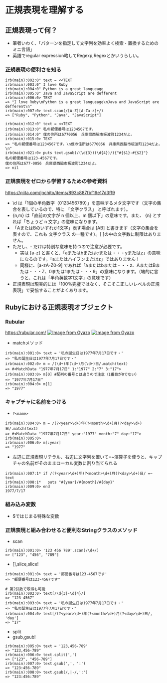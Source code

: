 # 正規表現を理解する
## 正規表現って何？
- 筆者いわく、「パターンを指定して文字列を効率よく検索・置換するためのミニ言語」
- 英語でregular expression略してRegexp,Regexとかいうらしい。

### 正規表現の便利さを知る
```
irb(main):002:0" text = <<TEXT
irb(main):003:0" I love Ruby
irb(main):004:0" Python is a great langueage
irb(main):005:0" Java and JavaScript are defferent
irb(main):006:0> TEXT
=> "I love Ruby\nPython is a great langueage\nJava and JavaScript are defferent\n"
irb(main):007:0> text.scan(/[A-Z][A-Za-z]+/)
=> ["Ruby", "Python", "Java", "JavaScript"]

irb(main):012:0" text = <<TEXT
irb(main):013:0" 私の郵便番号は1234567です。
irb(main):014:0" 僕の住所は6770056　兵庫県西脇市板波町1234だよ。
irb(main):015:0> TEXT
=> "私の郵便番号は1234567です。\n僕の住所は6770056　兵庫県西脇市板波町1234だよ。\n"
irb(main):021:0> puts text.gsub(/(\d{3})(\d{4})/){"#{$1}-#{$2}"}
私の郵便番号は123-4567です。
僕の住所は677-0056　兵庫県西脇市板波町1234だよ。
=> nil
```
### 正規表現をゼロから学習するための参考資料
https://qiita.com/jnchito/items/893c887fbf19e17d3ff9
- \d は「1個の半角数字（0123456789）」を意味するメタ文字です（文字の集合を表しているので、特に 「文字クラス」 と呼ばれます）。
- {n,m} は「直前の文字が n 個以上、m 個以下」の意味です。また、 {n} とすれば「ちょうど n 文字」の意味になります。
- 「AまたはBのいずれか1文字」表す場合は [AB] と書きます（文字の集合を表すので、これも 文字クラス の一種です）。[ ]の中の文字数に制限はありません。
- ただし、- だけは特別な意味を持つので注意が必要です。
  - 実は [a-z] と書くと、「aまたはbまたはcまたは・・・yまたはz」の意味になるのです。「aまたはハイフンまたはz」ではありません！
  - 同様に、[a-zA-Z0-9] であれば「aまたはbまたは・・・z、AまたはBまたは・・・Z、0または1または・・・9」の意味になります。（端的に言うと、これは「半角英数字1文字」の意味です）
- 正規表現は現実的には「100%完璧ではなく、そこそこ正しいレベルの正規表現」で妥協することがよくあります。 



## Rubyにおける正規表現オブジェクト
### Rubular
https://rubular.com/
[![Image from Gyazo](https://i.gyazo.com/bbee2bd4880582e6afda1c9e70d9e876.png)](https://gyazo.com/bbee2bd4880582e6afda1c9e70d9e876)
[![Image from Gyazo](https://i.gyazo.com/0d0d5680a70372599ce4d63b4fc768f4.png)](https://gyazo.com/0d0d5680a70372599ce4d63b4fc768f4)
- matchメソッド
```
irb(main):001:0> text = '私の誕生日は1977年7月17日です・'
=> "私の誕生日は1977年7月17日です・"
irb(main):002:0> m = /(\d+)年(\d+)月(\d+)日/.match(text)
=> #<MatchData "1977年7月17日" 1:"1977" 2:"7" 3:"17">
irb(main):003:0> m[0] #配列の番号とは違うので注意（1番目が0でない）
=> "1977年7月17日"
irb(main):004:0> m[1]
=> "1977"
```

### キャプチャに名前をつける
- `?<name>`
```
irb(main):004:0> m = /(?<year>\d+)年(?<month>\d+)月(?<day>\d+)日/.match(text)
=> #<MatchData "1977年7月17日" year:"1977" month:"7" day:"17">
irb(main):005:0> 
irb(main):006:0> m[:year]
=> "1977"
```
  
- 左辺に正規表現リテラル、右辺に文字列を置いて=~演算子を使うと、キャプチャの名前がそのままローカル変数に割り当てられる
```
irb(main):007:1* if /(?<year>\d+)年(?<month>\d+)月(?<day>\d+)日/ =~ text
irb(main):008:1*   puts "#{year}/#{month}/#{day}"
irb(main):009:0> end
1977/7/17
```

### 組み込み変数
- $ではじまる特殊な変数

### 正規表現と組み合わせると便利なStringクラスのメソッド
- scan
```
irb(main):001:0> '123 456 789'.scan(/\d+/)
=> ["123", "456", "789"]
```
- [],slice,slice!
```
irb(main):001:0> text = '郵便番号は123-4567です'
=> "郵便番号は123-4567です"

# 第2引数で取得も可能
irb(main):002:0> text[/\d{3}-\d{4}/]
=> "123-4567"
irb(main):003:0> text = '私の誕生日は1977年7月17日です・'
=> "私の誕生日は1977年7月17日です・"
irb(main):004:0> text[/(?<year>\d+)年(?<month>\d+)月(?<day>\d+)日/, 'day']
=> "17"
```
- split
- gsub,gsub!
```
irb(main):005:0> text = '123,456-789'
=> "123,456-789"
irb(main):006:0> text.split(',')
=> ["123", "456-789"]
irb(main):007:0> text.gsub(',', ':')
=> "123:456-789"
irb(main):008:0> text.gsub(/,|-/,':')
=> "123:456:789"
```
